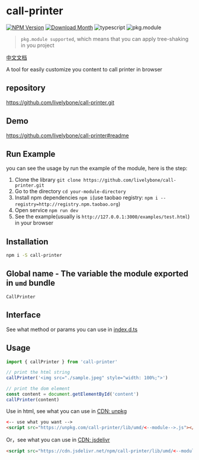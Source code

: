 # call-printer
[![NPM Version](http://img.shields.io/npm/v/call-printer.svg?style=flat-square)](https://www.npmjs.com/package/call-printer)
[![Download Month](http://img.shields.io/npm/dm/call-printer.svg?style=flat-square)](https://www.npmjs.com/package/call-printer)
![typescript](https://img.shields.io/badge/typescript-supported-blue.svg "typescript")
![pkg.module](https://img.shields.io/badge/pkg.module-supported-blue.svg "pkg.module")

> `pkg.module supported`, which means that you can apply tree-shaking in you project

[中文文档](./README-CN.md)

A tool for easily customize you content to call printer in browser

## repository
https://github.com/livelybone/call-printer.git

## Demo
https://github.com/livelybone/call-printer#readme

## Run Example
you can see the usage by run the example of the module, here is the step:

1. Clone the library `git clone https://github.com/livelybone/call-printer.git`
2. Go to the directory `cd your-module-directory`
3. Install npm dependencies `npm i`(use taobao registry: `npm i --registry=http://registry.npm.taobao.org`)
4. Open service `npm run dev`
5. See the example(usually is `http://127.0.0.1:3000/examples/test.html`) in your browser

## Installation
```bash
npm i -S call-printer
```

## Global name - The variable the module exported in `umd` bundle
`CallPrinter`

## Interface
See what method or params you can use in [index.d.ts](./index.d.ts)

## Usage
```js
import { callPrinter } from 'call-printer'

// print the html string
callPrinter('<img src="./sample.jpeg" style="width: 100%;">')

// print the dom element
const content = document.getElementById('content')
callPrinter(content)
```

Use in html, see what you can use in [CDN: unpkg](https://unpkg.com/call-printer/lib/umd/)
```html
<-- use what you want -->
<script src="https://unpkg.com/call-printer/lib/umd/<--module-->.js"></script>
```

Or，see what you can use in [CDN: jsdelivr](https://cdn.jsdelivr.net/npm/call-printer/lib/umd/)
```html
<script src="https://cdn.jsdelivr.net/npm/call-printer/lib/umd/<--module-->.js"></script>
```
